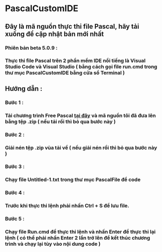 # PascalCustomIDE

## Đây là mã nguồn thực thi file Pascal, hãy tải xuống để cập nhật bản mới nhất
### Phiên bản beta 5.0.9 :
### Thực thi file Pascal trên 2 phần mềm IDE nổi tiếng là Visual Studio Code và Visual Studio ( bằng cách gọi file run.cmd trong thư mục PascalCustomIDE bằng cửa sổ Terminal )
## Hướng dẫn :

### Bước 1 :
### Tải chương trình Free Pascal [tại đây](https://udomain.dl.sourceforge.net/project/freepascal/Win32/3.2.2/fpc-3.2.2.i386-win32.exe) và mã nguồn tôi đã đưa lên bằng tệp .zip ( nếu tải rồi thì bỏ qua bước này )

### Bước 2 :
### Giải nén tệp .zip vùa tải về ( nếu giải nén rồi thì bỏ qua bước này )

### Bước 3 :
### Chạy file Untitled-1.txt trong thư mục PascalFile để code

### Bước 4 :
### Trước khi thực thi lệnh phải nhấn Ctrl + S để lưu file.

### Bước 5 :
### Chạy file Run.cmd để thực thi lệnh và nhấn Enter để thực thi lại lệnh ( có thể phải nhấn Enter 2 lần trở lên để kết thúc chương trình và chạy lại tùy vào nội dung code )
